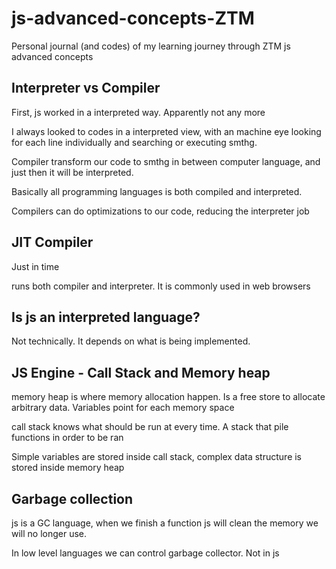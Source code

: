 # js-advanced-concepts-ZTM
Personal journal (and codes) of my learning journey through ZTM js advanced concepts

## Interpreter vs Compiler

First, js worked in a interpreted way. Apparently not any more

I always looked to codes in a interpreted view, with an machine eye looking for each line individually and searching or executing smthg.

Compiler transform our code to smthg in between computer language, and just then it will be interpreted.

Basically all programming languages is both compiled and interpreted.

Compilers can do optimizations to our code, reducing the interpreter job

## JIT Compiler

Just in time 

runs both compiler and interpreter. It is commonly used in web browsers

## Is js an interpreted language?

Not technically. It depends on what is being implemented.

## JS Engine - Call Stack and Memory heap

memory heap is where memory allocation happen. Is a free store to allocate arbitrary data. Variables point for each memory space

call stack knows what should be run at every time. A stack that pile functions in order to be ran

Simple variables are stored inside call stack, complex data structure is stored inside memory heap

## Garbage collection

js is a GC language, when we finish a function js will clean the memory we will no longer use.

In low level languages we can control garbage collector. Not in js